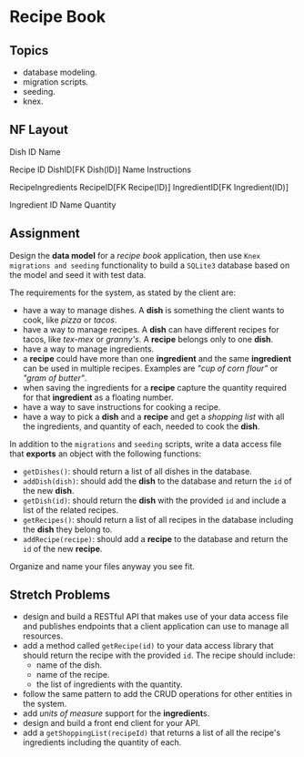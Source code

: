 # Recipe Book

## Topics

- database modeling.
- migration scripts.
- seeding.
- knex.

## NF Layout

Dish
  ID  Name

Recipe
  ID DishID[FK Dish(ID)]  Name  Instructions

RecipeIngredients
  RecipeID[FK Recipe(ID)]   IngredientID[FK Ingredient(ID)]

Ingredient
  ID  Name  Quantity

## Assignment

Design the **data model** for a _recipe book_ application, then use `Knex migrations and seeding` functionality to build a `SQLite3` database based on the model and seed it with test data.

The requirements for the system, as stated by the client are:

- have a way to manage dishes. A **dish** is something the client wants to cook, like _pizza_ or _tacos_.
- have a way to manage recipes. A **dish** can have different recipes for tacos, like _tex-mex_ or _granny's_. A **recipe** belongs only to one **dish**.
- have a way to manage ingredients.
- a **recipe** could have more than one **ingredient** and the same **ingredient** can be used in multiple recipes. Examples are _"cup of corn flour"_ or _"gram of butter"_.
- when saving the ingredients for a **recipe** capture the quantity required for that **ingredient** as a floating number.
- have a way to save instructions for cooking a recipe.
- have a way to pick a **dish** and a **recipe** and get a _shopping list_ with all the ingredients, and quantity of each, needed to cook the **dish**.

In addition to the `migrations` and `seeding` scripts, write a data access file that **exports** an object with the following functions:

- `getDishes()`: should return a list of all dishes in the database.
- `addDish(dish)`: should add the **dish** to the database and return the `id` of the new **dish**.
- `getDish(id)`: should return the **dish** with the provided `id` and include a list of the related recipes.
- `getRecipes()`: should return a list of all recipes in the database including the **dish** they belong to.
- `addRecipe(recipe)`: should add a **recipe** to the database and return the `id` of the new **recipe**.

Organize and name your files anyway you see fit.

## Stretch Problems

- design and build a RESTful API that makes use of your data access file and publishes endpoints that a client application can use to manage all resources.
- add a method called `getRecipe(id)` to your data access library that should return the recipe with the provided `id`. The recipe should include:
  - name of the dish.
  - name of the recipe.
  - the list of ingredients with the quantity.
- follow the same pattern to add the CRUD operations for other entities in the system.
- add _units of measure_ support for the **ingredient**s.
- design and build a front end client for your API.
- add a `getShoppingList(recipeId)` that returns a list of all the recipe's ingredients including the quantity of each.
